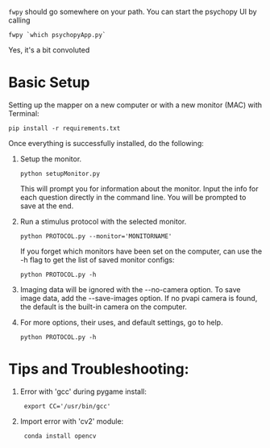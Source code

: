 
`fwpy` should go somewhere on your path.  You can start the psychopy UI by calling 

```
fwpy `which psychopyApp.py`

```

Yes, it's a bit convoluted

# Basic Setup
Setting up the mapper on a new computer or with a new monitor (MAC) with Terminal:

```
pip install -r requirements.txt
```

Once everything is successfully installed, do the following:

1.  Setup the monitor.

		
		python setupMonitor.py
		

	This will prompt you for information about the monitor. Input the info for each question directly in the command line.
	You will be prompted to save at the end.

2.  Run a stimulus protocol with the selected monitor.

		
		python PROTOCOL.py --monitor='MONITORNAME'
		

	If you forget which monitors have been set on the computer, can use the -h flag to get the list of saved monitor configs:

		
		python PROTOCOL.py -h
		

3.  Imaging data will be ignored with the --no-camera option. To save image data, add the --save-images option. If no pvapi camera is found, the default is the built-in camera on the computer.

4.  For more options, their uses, and default settings, go to help.

		
		python PROTOCOL.py -h
		

# Tips and Troubleshooting:

1. Error with 'gcc' during pygame install:

		
		export CC='/usr/bin/gcc' 
		

2. Import error with 'cv2' module:

		
		conda install opencv
		